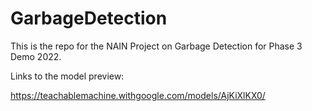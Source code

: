 # GarbageDetection
This is the repo for the NAIN Project on Garbage Detection for Phase 3 Demo 2022.

Links to the model preview:

https://teachablemachine.withgoogle.com/models/AjKiXlKX0/
